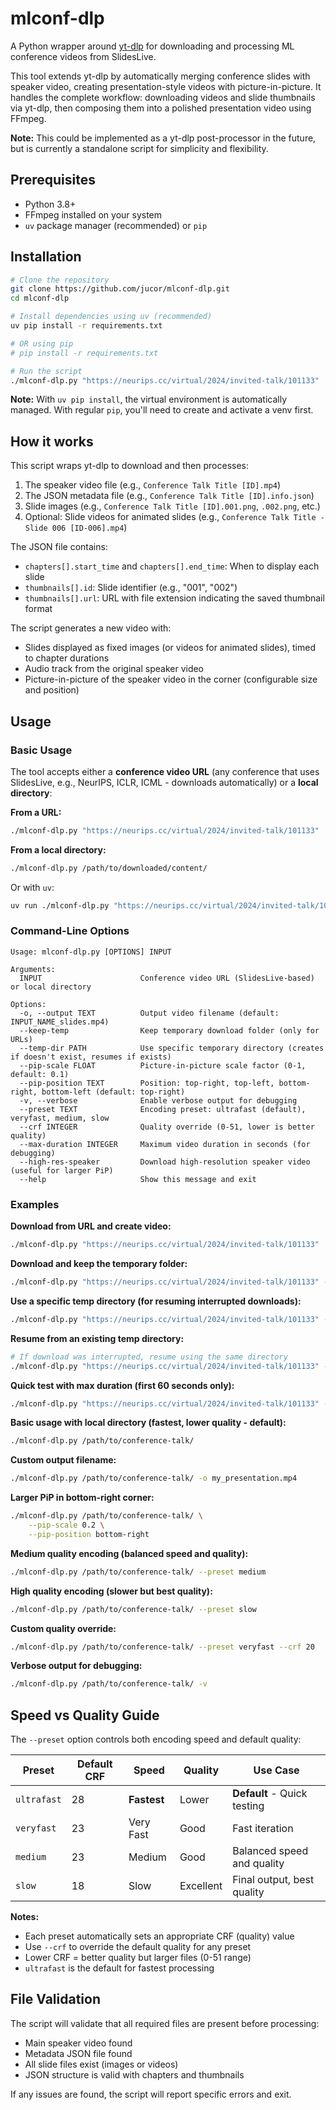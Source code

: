 # mlconf-dlp

A Python wrapper around [yt-dlp](https://github.com/yt-dlp/yt-dlp) for downloading and processing ML conference videos from SlidesLive.

This tool extends yt-dlp by automatically merging conference slides with speaker video, creating presentation-style videos with picture-in-picture. It handles the complete workflow: downloading videos and slide thumbnails via yt-dlp, then composing them into a polished presentation video using FFmpeg.

**Note:** This could be implemented as a yt-dlp post-processor in the future, but is currently a standalone script for simplicity and flexibility.

## Prerequisites

- Python 3.8+
- FFmpeg installed on your system
- `uv` package manager (recommended) or `pip`

## Installation

```bash
# Clone the repository
git clone https://github.com/jucor/mlconf-dlp.git
cd mlconf-dlp

# Install dependencies using uv (recommended)
uv pip install -r requirements.txt

# OR using pip
# pip install -r requirements.txt

# Run the script
./mlconf-dlp.py "https://neurips.cc/virtual/2024/invited-talk/101133"
```

**Note:** With `uv pip install`, the virtual environment is automatically managed. With regular `pip`, you'll need to create and activate a venv first.

## How it works

This script wraps yt-dlp to download and then processes:
1. The speaker video file (e.g., `Conference Talk Title [ID].mp4`)
2. The JSON metadata file (e.g., `Conference Talk Title [ID].info.json`)
3. Slide images (e.g., `Conference Talk Title [ID].001.png`, `.002.png`, etc.)
4. Optional: Slide videos for animated slides (e.g., `Conference Talk Title - Slide 006 [ID-006].mp4`)

The JSON file contains:
- `chapters[].start_time` and `chapters[].end_time`: When to display each slide
- `thumbnails[].id`: Slide identifier (e.g., "001", "002")
- `thumbnails[].url`: URL with file extension indicating the saved thumbnail format

The script generates a new video with:
- Slides displayed as fixed images (or videos for animated slides), timed to chapter durations
- Audio track from the original speaker video
- Picture-in-picture of the speaker video in the corner (configurable size and position)

## Usage

### Basic Usage

The tool accepts either a **conference video URL** (any conference that uses SlidesLive, e.g., NeurIPS, ICLR, ICML - downloads automatically) or a **local directory**:

**From a URL:**
```bash
./mlconf-dlp.py "https://neurips.cc/virtual/2024/invited-talk/101133"
```

**From a local directory:**
```bash
./mlconf-dlp.py /path/to/downloaded/content/
```

Or with `uv`:
```bash
uv run ./mlconf-dlp.py "https://neurips.cc/virtual/2024/invited-talk/101133"
```

### Command-Line Options

```
Usage: mlconf-dlp.py [OPTIONS] INPUT

Arguments:
  INPUT                      Conference video URL (SlidesLive-based) or local directory

Options:
  -o, --output TEXT          Output video filename (default: INPUT_NAME_slides.mp4)
  --keep-temp                Keep temporary download folder (only for URLs)
  --temp-dir PATH            Use specific temporary directory (creates if doesn't exist, resumes if exists)
  --pip-scale FLOAT          Picture-in-picture scale factor (0-1, default: 0.1)
  --pip-position TEXT        Position: top-right, top-left, bottom-right, bottom-left (default: top-right)
  -v, --verbose              Enable verbose output for debugging
  --preset TEXT              Encoding preset: ultrafast (default), veryfast, medium, slow
  --crf INTEGER              Quality override (0-51, lower is better quality)
  --max-duration INTEGER     Maximum video duration in seconds (for debugging)
  --high-res-speaker         Download high-resolution speaker video (useful for larger PiP)
  --help                     Show this message and exit
```

### Examples

**Download from URL and create video:**
```bash
./mlconf-dlp.py "https://neurips.cc/virtual/2024/invited-talk/101133"
```

**Download and keep the temporary folder:**
```bash
./mlconf-dlp.py "https://neurips.cc/virtual/2024/invited-talk/101133" --keep-temp
```

**Use a specific temp directory (for resuming interrupted downloads):**
```bash
./mlconf-dlp.py "https://neurips.cc/virtual/2024/invited-talk/101133" --temp-dir my-download
```

**Resume from an existing temp directory:**
```bash
# If download was interrupted, resume using the same directory
./mlconf-dlp.py "https://neurips.cc/virtual/2024/invited-talk/101133" --temp-dir mlconf-dlp-abc123
```

**Quick test with max duration (first 60 seconds only):**
```bash
./mlconf-dlp.py "https://neurips.cc/virtual/2024/invited-talk/101133" --max-duration 60
```

**Basic usage with local directory (fastest, lower quality - default):**
```bash
./mlconf-dlp.py /path/to/conference-talk/
```

**Custom output filename:**
```bash
./mlconf-dlp.py /path/to/conference-talk/ -o my_presentation.mp4
```

**Larger PiP in bottom-right corner:**
```bash
./mlconf-dlp.py /path/to/conference-talk/ \
    --pip-scale 0.2 \
    --pip-position bottom-right
```

**Medium quality encoding (balanced speed and quality):**
```bash
./mlconf-dlp.py /path/to/conference-talk/ --preset medium
```

**High quality encoding (slower but best quality):**
```bash
./mlconf-dlp.py /path/to/conference-talk/ --preset slow
```

**Custom quality override:**
```bash
./mlconf-dlp.py /path/to/conference-talk/ --preset veryfast --crf 20
```

**Verbose output for debugging:**
```bash
./mlconf-dlp.py /path/to/conference-talk/ -v
```

## Speed vs Quality Guide

The `--preset` option controls both encoding speed and default quality:

| Preset      | Default CRF | Speed        | Quality      | Use Case                     |
|-------------|-------------|--------------|--------------|------------------------------|
| `ultrafast` | 28          | **Fastest**  | Lower        | **Default** - Quick testing  |
| `veryfast`  | 23          | Very Fast    | Good         | Fast iteration               |
| `medium`    | 23          | Medium       | Good         | Balanced speed and quality   |
| `slow`      | 18          | Slow         | Excellent    | Final output, best quality   |

**Notes:**
- Each preset automatically sets an appropriate CRF (quality) value
- Use `--crf` to override the default quality for any preset
- Lower CRF = better quality but larger files (0-51 range)
- `ultrafast` is the default for fastest processing

## File Validation

The script will validate that all required files are present before processing:
- Main speaker video found
- Metadata JSON file found
- All slide files exist (images or videos)
- JSON structure is valid with chapters and thumbnails

If any issues are found, the script will report specific errors and exit.
